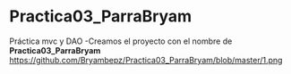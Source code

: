 # Practica03_ParraBryam
Práctica mvc y DAO
-Creamos  el proyecto con el nombre de **Practica03_ParraBryam**
https://github.com/Bryambepz/Practica03_ParraBryam/blob/master/1.png
